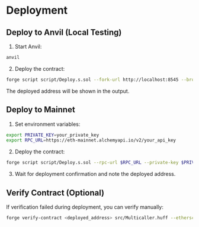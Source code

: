 # Deployment

## Deploy to Anvil (Local Testing)

1. Start Anvil:
```bash
anvil
```

2. Deploy the contract:
```bash
forge script script/Deploy.s.sol --fork-url http://localhost:8545 --broadcast
```

The deployed address will be shown in the output.

## Deploy to Mainnet

1. Set environment variables:
```bash
export PRIVATE_KEY=your_private_key
export RPC_URL=https://eth-mainnet.alchemyapi.io/v2/your_api_key
```

2. Deploy the contract:
```bash
forge script script/Deploy.s.sol --rpc-url $RPC_URL --private-key $PRIVATE_KEY --broadcast --verify
```

3. Wait for deployment confirmation and note the deployed address.

## Verify Contract (Optional)

If verification failed during deployment, you can verify manually:
```bash
forge verify-contract <deployed_address> src/Multicaller.huff --etherscan-api-key <your_etherscan_api_key>
```